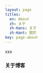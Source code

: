 ```yaml
---
layout: page
titles:
  en: About
  zh: 关于
  zh-Hans: 关于
  zh-Hant: 關於
key: page-about
---
```


xxx

<h3> 关于博客 </h3>  

